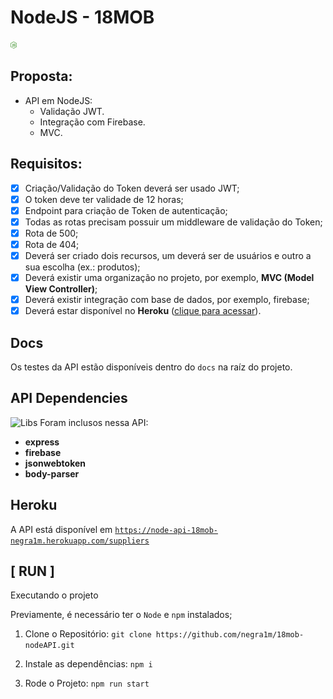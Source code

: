 # NodeJS - 18MOB
<img src="docs/node-logo.png" alt="drawing" style="width:10px;"/>

## Proposta:

- API em NodeJS:
	- Validação JWT.
	- Integração com Firebase.
	- MVC.

## Requisitos:

- [x] Criação/Validação do Token deverá ser usado JWT;
- [x] O token deve ter validade de 12 horas;
- [x] Endpoint para criação de Token de autenticação;
- [x] Todas as rotas precisam possuir um middleware de validação do Token;
- [x] Rota de 500;
- [x] Rota de 404;
- [x] Deverá ser criado dois recursos, um deverá ser de usuários e outro a sua escolha (ex.: produtos);
- [x] Deverá existir uma organização no projeto, por exemplo, **MVC (Model View Controller)**;
- [x] Deverá existir integração com base de dados, por exemplo, firebase;
- [x] Deverá estar disponível no **Heroku** ([clique para acessar]([https://node-api-18mob-negra1m.herokuapp.com/](https://hangouts.google.com/_/elUi/chat-redirect?dest=https%3A%2F%2Fnode-api-18mob-negra1m.herokuapp.com%2F))).

## Docs

Os testes da API estão disponíveis dentro do `docs` na raíz do projeto.

## API Dependencies 
![Libs](https://image.flaticon.com/icons/png/128/167/167756.png) 
Foram inclusos nessa API: 
- 	**express**
- 	**firebase**
- 	**jsonwebtoken**
- 	**body-parser**

## Heroku

A API está disponível em [`https://node-api-18mob-negra1m.herokuapp.com/suppliers`](https://node-api-18mob-negra1m.herokuapp.com/suppliers)

## [ RUN  ]

Executando o projeto

Previamente, é necessário ter o `Node` e `npm` instalados;

1. Clone o Repositório: 
	`git clone https://github.com/negra1m/18mob-nodeAPI.git`
	
2.  Instale as dependências:
	`npm i`
3. Rode o Projeto:
`npm run start`
